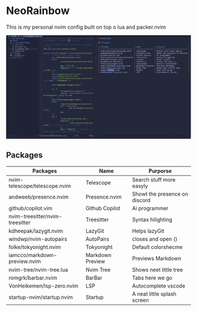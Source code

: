 # NeoRainbow

This is my personal nvim config built on top o lua and packer.nvim

![](https://raw.githubusercontent.com/fnxln/neorainbow/main/print.png)

## Packages 

| Packages                        | Name             | Purporse                      |
| ------------------------------- | ---------------- | ----------------------------- |
| nvim-telescope/telescope.nvim   | Telescope        | Search stuff more easyly      |
| andweeb/presence.nvim           | Presence.nvim    | Showt the presence on discord |
| github/copilot.vim              | Github Copilot   | Ai programmer                 |
| nvim-treesitter/nvim-treesitter | Treesitter       | Syntax hilighting             |
| kdheepak/lazygit.nvim           | LazyGit          | Helps lazyGit                 |
| windwp/nvim-autopairs           | AutoPairs        | closes and open ()            |
| folke/tokyonight.nvim           | Tokyonight       | Default colorshecme           |
| iamcco/markdown-preview.nvim    | Markdown Preview | Previews Markdown             |
| nvim-tree/nvim-tree.lua         | Nvim Tree        | Shows neet little tree        |
| romgrk/barbar.nvim              | BarBar           | Tabs here we go               |
| VonHeikemen/lsp-zero.nvim       | LSP              | Autocomplete vscode           |
| startup-nvim/startup.nvim       | Startup          | A neat little splash screen   |

